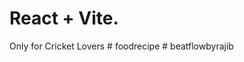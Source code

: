 # React + Vite.
Only for Cricket Lovers
 
#   f o o d r e c i p e  
 #   b e a t f l o w b y r a j i b  
 